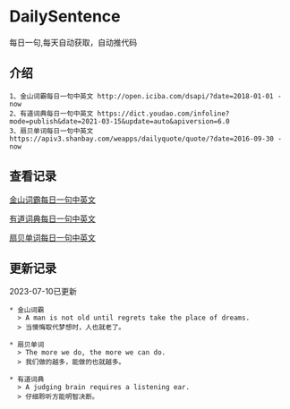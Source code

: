 # DailySentence

每日一句,每天自动获取，自动推代码

## 介绍

```
1、金山词霸每日一句中英文 http://open.iciba.com/dsapi/?date=2018-01-01 - now
2、有道词典每日一句中英文 https://dict.youdao.com/infoline?mode=publish&date=2021-03-15&update=auto&apiversion=6.0
3、扇贝单词每日一句中英文 https://apiv3.shanbay.com/weapps/dailyquote/quote/?date=2016-09-30 - now
```

## 查看记录

[金山词霸每日一句中英文](./data/iciba/)

[有道词典每日一句中英文](./data/youdao/)

[扇贝单词每日一句中英文](./data/shanbay/)

## 更新记录
2023-07-10已更新 
```
* 金山词霸
  > A man is not old until regrets take the place of dreams. 
  > 当懊悔取代梦想时，人也就老了。

* 扇贝单词
  > The more we do, the more we can do.
  > 我们做的越多，能做的也就越多。

* 有道词典
  > A judging brain requires a listening ear.
  > 仔细聆听方能明智决断。

```
